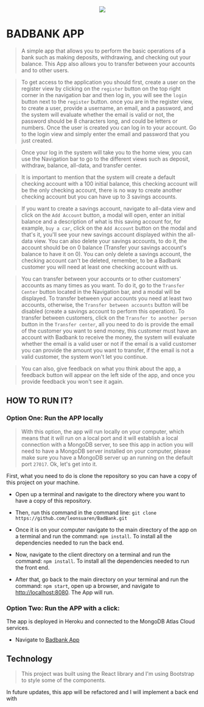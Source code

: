 <div align="center" width="100%">
  <img src='public/BadBank.png' />
</div>

# BADBANK APP

> A simple app that allows you to perform the basic operations of a bank such as making deposits, withdrawing, and checking out your balance. This App also allows you to transfer between your accounts and to other users.

> To get access to the application you should first, create a user on the register view by clicking on the `register` button on the top right corner in the navigation bar and then log in, you will see the `login` button next to the `register` button. once you are in the register view, to create a user, provide a username, an email, and a password, and the system will evaluate whether the email is valid or not, the password should be 8 characters long, and could be letters or numbers. Once the user is created you can log in to your account. Go to the login view and simply enter the email and password that you just created.

>Once your log in the system will take you to the home view, you can use the Navigation bar to go to the different views such as deposit, withdraw, balance,  all-data, and transfer center.

>It is important to mention that the system will create a default checking account with a 100 initial balance, this checking account will be the only checking account, there is no way to create another checking account but you can have up to 3 savings accounts. 

>If you want to create a savings account, navigate to all-data view and click on the `Add Account` button, a modal will open, enter an initial balance and a description of what is this saving account for, for example, `buy a car`, click on the `Add Account` button on the modal and that's it, you'll see your new savings account displayed within the all-data view. You can also delete your savings accounts, to do it, the account should be on 0 balance (Transfer your savings account's balance to have it on 0). You can only delete a savings account, the checking account can't be deleted, remember, to be a Badbank customer you will need at least one checking account with us. 

>You can transfer between your accounts or to other customers' accounts as many times as you want. To do it, go to the `Transfer Center` button located in the Navigation bar, and a modal will be displayed. To transfer between your accounts you need at least two accounts, otherwise, the `Transfer between accounts` button will be disabled (create a savings account to perform this operation). To transfer between customers, click on the `Transfer to another person` button in the `Transfer center`, all you need to do is provide the email of the customer you want to send money, this customer must have an account with Badbank to receive the money, the system will evaluate whether the email is a valid user or not if the email is a valid customer you can provide the amount you want to transfer, if the email is not a valid customer, the system won't let you continue.

>You can also, give feedback on what you think about the app, a feedback button will appear on the left side of the app, and once you provide feedback you won't see it again.

## HOW TO RUN IT?
### Option One: Run the APP locally 

>With this option, the app will run locally on your computer, which means that it will run on a local port and it will establish a local connection with a MongoDB server, to see this app in action you will need to have a MongoDB server installed on your computer, please make sure you have a MongoDB server up an running on the default port `27017`. Ok, let's get into it.

First, what you need to do is clone the repository so you can have a copy of this project on your machine.

* Open up a terminal and navigate to the directory where you want to have a copy of this repository.

* Then, run this command in the command line: `git clone https://github.com/leonsuaren/BadBank.git`

* Once it is on your computer navigate to the main directory of the app on a terminal and run the command: `npm install`. To install all the dependencies needed to run the back end.

* Now, navigate to the client directory on a terminal and run the command: `npm install`. To install all the dependencies needed to run the front end.

* After that, go back to the main directory on your terminal and run the command: `npm start`, open up a browser, and navigate to [http://localhost:8080](http://localhost:8080). The App will run.

### Option Two: Run the APP with a click:

The app is deployed in Heroku and connected to the MongoDB Atlas Cloud services.

* Navigate to [Badbank App](https://leonsuarezfullstackbankingapp.herokuapp.com/)

## Technology

> This project was built using the React library and I'm using Bootstrap to style some of the components.

In future updates, this app will be refactored and I will implement a back end with